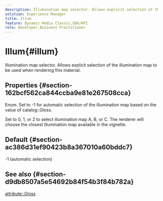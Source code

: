 ```yaml
---
description: Illumination map selector. Allows explicit selection of the illumination map to be used when rendering this material.
solution: Experience Manager
title: Illum
feature: Dynamic Media Classic,SDK/API
role: Developer,Business Practitioner
---
```


# Illum{#illum}

Illumination map selector. Allows explicit selection of the illumination map to be used when rendering this material.

## Properties {#section-162bcf562ca844ccba9e81e267508cca}

Enum. Set to -1 for automatic selection of the illumination map based on the value of catalog::Gloss.

Set to 0, 1, or 2 to select illumination map A, B, or C. The renderer will choose the closest illumination map available in the vignette.

## Default {#section-ac386d31ef90423b8a367010a60bddc7}

-1 (automatic selection)

## See also {#section-d9db8507a5e54692b84f54b3f84b782a}

[attribute::Gloss](../../../../../ir-api/material-cat/image-rendering-api-ref/c-ir-material-catalog/c-ir-material-data-reference/r-ir-cat-gloss.md#reference-5277f62a67e2408ab94699aa712f1eeb) 
